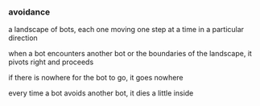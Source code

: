 ### avoidance

a landscape of bots, each one moving one step at a time in a particular direction

when a bot encounters another bot or the boundaries of the landscape, it pivots right and proceeds

if there is nowhere for the bot to go, it goes nowhere

every time a bot avoids another bot, it dies a little inside
